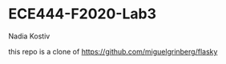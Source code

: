 # ECE444-F2020-Lab3

Nadia Kostiv 

this repo is a clone of
https://github.com/miguelgrinberg/flasky
